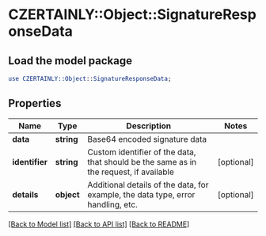 # CZERTAINLY::Object::SignatureResponseData

## Load the model package
```perl
use CZERTAINLY::Object::SignatureResponseData;
```

## Properties
Name | Type | Description | Notes
------------ | ------------- | ------------- | -------------
**data** | **string** | Base64 encoded signature data | 
**identifier** | **string** | Custom identifier of the data, that should be the same as in the request, if available | [optional] 
**details** | **object** | Additional details of the data, for example, the data type, error handling, etc. | [optional] 

[[Back to Model list]](../README.md#documentation-for-models) [[Back to API list]](../README.md#documentation-for-api-endpoints) [[Back to README]](../README.md)


